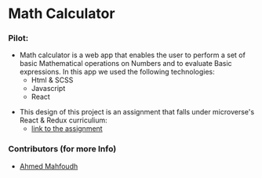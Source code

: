 # Math Calculator

### Pilot:
- Math calculator is a web app that enables the user to perform a set of basic Mathematical operations on Numbers and to evaluate Basic expressions. In this app we used the following technologies:
  - Html & SCSS
  - Javascript
  - React

* This design of this project is an assignment that falls under microverse's React & Redux curriculium:
  - [link to the assignment](https://microverse.pathwright.com/library/fast-track-curriculum/69047/path/step/44896082/)


### Contributors (for more Info)

- [Ahmed Mahfoudh](https://github.com/stratospherique/)


